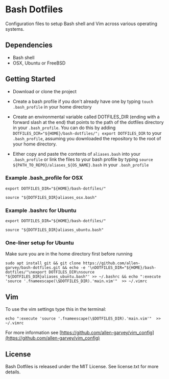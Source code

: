 # Bash Dotfiles

Configuration files to setup Bash shell and Vim across various operating systems.

## Dependencies

* Bash shell
* OSX, Ubuntu or FreeBSD

## Getting Started

* Download or clone the project

* Create a bash profile if you don't already have one by typing `touch .bash_profile` in your home directory

* Create an environmental variable called DOTFILES_DIR (ending with a forward slash at the end) that points to the path of the dotfiles directory in your `.bash_profile`. You can do this by adding `DOTFILES_DIR="${HOME}/bash-dotfiles/"; export DOTFILES_DIR` to your `.bash_profile`, assuming you downloaded the repository to the root of your home directory.

* Either copy and paste the contents of `aliases.bash` into your `.bash_profile` or link the files to your bash profile by typing `source ${PATH_TO_REPO}/aliases_${OS_NAME}.bash` in your `.bash_profile`

### Example .bash_profile for OSX
`export DOTFILES_DIR="${HOME}/bash-dotfiles/"`

`source "${DOTFILES_DIR}aliases_osx.bash"`

### Example .bashrc for Ubuntu

`export DOTFILES_DIR="${HOME}/bash-dotfiles/"`

`source "${DOTFILES_DIR}aliases_ubuntu.bash"`

### One-liner setup for Ubuntu

Make sure you are in the home directory first before running

`sudo apt install git && git clone https://github.com/allen-garvey/bash-dotfiles.git && echo -e '\nDOTFILES_DIR="${HOME}/bash-dotfiles/"\nexport DOTFILES_DIR\nsource "${DOTFILES_DIR}aliases_ubuntu.bash"' >> ~/.bashrc && echo ":execute 'source '.fnameescape(\$DOTFILES_DIR).'main.vim'"  >> ~/.vimrc`

## Vim

To use the vim settings type this in the terminal:

`echo ":execute 'source '.fnameescape(\$DOTFILES_DIR).'main.vim'"  >> ~/.vimrc`

For more information see [https://github.com/allen-garvey/vim_config](https://github.com/allen-garvey/vim_config)

## License

Bash Dotfiles is released under the MIT License. See license.txt for more details.